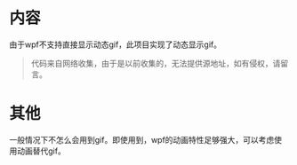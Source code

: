 # 内容

由于wpf不支持直接显示动态gif，此项目实现了动态显示gif。

> 代码来自网络收集，由于是以前收集的，无法提供源地址，如有侵权，请留言。

# 其他

一般情况下不怎么会用到gif。即使用到，wpf的动画特性足够强大，可以考虑使用动画替代gif。